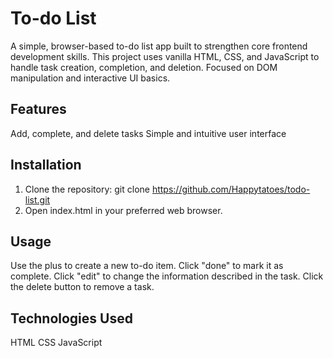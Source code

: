 # To-do List

A simple, browser-based to-do list app built to strengthen core frontend development skills. This project uses vanilla HTML, CSS, and JavaScript to handle task creation, completion, and deletion. Focused on DOM manipulation and interactive UI basics.

## Features

Add, complete, and delete tasks
Simple and intuitive user interface

## Installation
1. Clone the repository:
git clone https://github.com/Happytatoes/todo-list.git
2. Open index.html in your preferred web browser.

## Usage

Use the plus to create a new to-do item.
Click "done" to mark it as complete.
Click "edit" to change the information described in the task.
Click the delete button to remove a task.

## Technologies Used

HTML
CSS
JavaScript